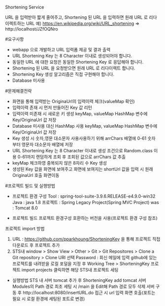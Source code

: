 Shortening Service

URL 을 입력받아 짧게 줄여주고, Shortening 된 URL 을 입력하면 원래 URL 로 리다이렉트하는 URL
예) https://en.wikipedia.org/wiki/URL_shortening => http://localhost/JZfOQNro

#요구사항

* webapp 으로 개발하고 URL 입력폼 제공 및 결과 출력
* URL Shortening Key 는 8 Character 이내로 생성되어야 합니다.
* 동일한 URL 에 대한 요청은 동일한 Shortening Key 로 응답해야 합니다.
* Shortening 된 URL 을 요청받으면 원래 URL 로 리다이렉트 합니다.
* Shortening Key 생성 알고리즘은 직접 구현해야 합니다. 
* Database 미사용


#문제해결전략

- 화면을 통해 입력받는 OriginaUrl의 입력이력 체크(valueMap 확인)
- 입력이력 존재 시 먼저 만들어진 Key 값 리턴
- 입력이력 미존재 시 새로운 키 생성 keyMap, valueMap HashMap 변수에 Key/OriginaUrl 값 저장
- Database 미사용 대신 HashMap 사용 keyMap, valueMap HashMap 변수에 Key/OriginaUrl 값 저장
- Key 생성 시 숫자,영문 대소문자 사용사용하기 위해 arrChars 배열에 0-61 숫자 부터 영문자 대소문자 배열에 저장
- URL Shortening Key 는 8 Character 이내로 생성 조건으로 Random.class 이용 0-61까지 랜덤하게 조회 후 조회된 값으로 arrChars 값 추출
- keyMap 체크하영 중복되지 않은 8자리 수 Key 생성 
- 생성된 Key 값을 화면에 보여주고 화면에 보여지는 shortUrl 값을 입력 시 원래 OriginaUrl 호출 화면이동


#프로젝트 빌드 및 실행방법

- 프로젝트 환경 구성
Tool : spring-tool-suite-3.9.6.RELEASE-e4.9.0-win32
Java : java 1.8
프로젝트 : Spring Legacy Project(Spring MVC Project)
was : Tomcat 8.0

- 프로젝트 빌드
프로젝트 환경구성 호환하는 버전을 사용(프로젝트 환경 구성 참조)

프로젝트 import 방법
1. URL : https://github.com/pparkhoung/ShorteningKey 을 통해 프로젝트 직접 다운로드 후 프로젝트 추가 
2. STS내 window > Show View > Other > Git > Git Repositores > Clone a Git repository > Clone URI 선택
Password : 회신 메일에 입력
github에 있는 프로젝트를 내려받을 로컬 포덜을 지정 후 Working Tree > ShorteningKey 프로젝트 import projects 클릭하면 해당 STS내 프로젝트 세팅

- 실행방법
STS 내 서버 tomcat 추가 후 ShorteningKey add 
tomcat 서버 Modules의 Path 경로 최초 세팅 시 /main 을 Edit해 Path 경로 모두 삭제
서버 구동 후 http://localhost:8080/insertURL.do 접근 시 url 입력 화면 호출(포트는 필요 시 로컬 환경에 세팅된 포트로 변경)
